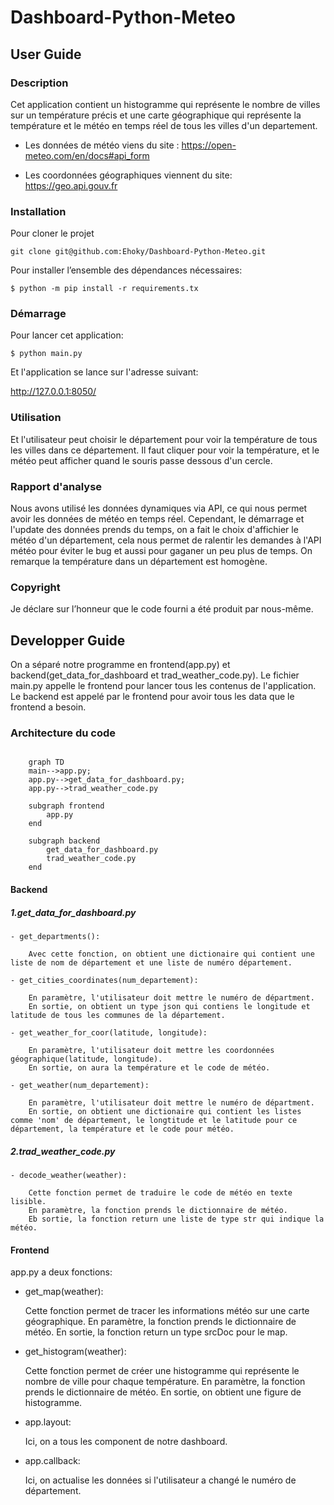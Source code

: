 # Dashboard-Python-Meteo

## User Guide

### Description

Cet application contient un histogramme qui représente le nombre de villes sur un température précis et une carte géographique qui représente la température et le météo en temps réel de tous les villes d'un departement.


- Les données de météo viens du site :
https://open-meteo.com/en/docs#api_form

- Les coordonnées géographiques viennent du site: https://geo.api.gouv.fr

### Installation

Pour cloner le projet 

``git clone git@github.com:Ehoky/Dashboard-Python-Meteo.git``

Pour installer l’ensemble des dépendances nécessaires:

``$ python -m pip install -r requirements.tx``

### Démarrage 

Pour lancer cet application:

``$ python main.py``

Et l'application se lance sur l'adresse suivant:

http://127.0.0.1:8050/

### Utilisation
Et l'utilisateur peut choisir le département pour voir la température de tous les villes dans ce département. Il faut cliquer pour voir la température, et le météo peut afficher quand le souris passe dessous d'un cercle.


### Rapport d'analyse

Nous avons utilisé les données dynamiques via API, ce qui nous permet avoir les données de météo en temps réel. 
Cependant, le démarrage et l'update des données prends du temps, on a fait le choix d'affichier le météo d'un département, cela nous permet de ralentir les demandes à l'API météo pour éviter le bug et aussi pour gaganer un peu plus de temps.
On remarque la température dans un département est homogène. 

### Copyright

Je déclare sur l’honneur que le code fourni a été produit par nous-même.



## Developper Guide
On a séparé notre programme en frontend(app.py) et backend(get_data_for_dashboard et trad_weather_code.py).
Le fichier main.py appelle le frontend pour lancer tous les contenus de l'application. 
Le backend est appelé par le frontend pour avoir tous les data que le frontend a besoin. 

### Architecture du code
```mermaid 

    graph TD
    main-->app.py;
    app.py-->get_data_for_dashboard.py;
    app.py-->trad_weather_code.py

    subgraph frontend
        app.py
    end

    subgraph backend
        get_data_for_dashboard.py
        trad_weather_code.py
    end
```

#### Backend

##### 1.get_data_for_dashboard.py

    - get_departments():

        Avec cette fonction, on obtient une dictionaire qui contient une liste de nom de département et une liste de numéro département. 

    - get_cities_coordinates(num_departement):

        En paramètre, l'utilisateur doit mettre le numéro de départment. 
        En sortie, on obtient un type json qui contiens le longitude et latitude de tous les communes de la département.

    - get_weather_for_coor(latitude, longitude):

        En paramètre, l'utilisateur doit mettre les coordonnées géographique(latitude, longitude).
        En sortie, on aura la température et le code de météo. 

    - get_weather(num_departement):

        En paramètre, l'utilisateur doit mettre le numéro de départment. 
        En sortie, on obtient une dictionaire qui contient les listes comme 'nom' de département, le longtitude et le latitude pour ce département, la température et le code pour météo. 



##### 2.trad_weather_code.py

    - decode_weather(weather):

        Cette fonction permet de traduire le code de météo en texte lisible. 
        En paramètre, la fonction prends le dictionnaire de météo.
        Eb sortie, la fonction return une liste de type str qui indique la météo.

#### Frontend 

app.py a deux fonctions:

- get_map(weather):

    Cette fonction permet de tracer les informations météo sur une carte géographique.
    En paramètre, la fonction prends le dictionnaire de météo.
    En sortie, la fonction return un type srcDoc pour le map.

- get_histogram(weather):

    Cette fonction permet de créer une histogramme qui représente le nombre de ville pour chaque température. 
    En paramètre, la fonction prends le dictionnaire de météo.
    En sortie, on obtient une figure de histogramme.

- app.layout:

    Ici, on a tous les component de notre dashboard.

- app.callback:

    Ici, on actualise les données si l'utilisateur a changé le numéro de département. 

